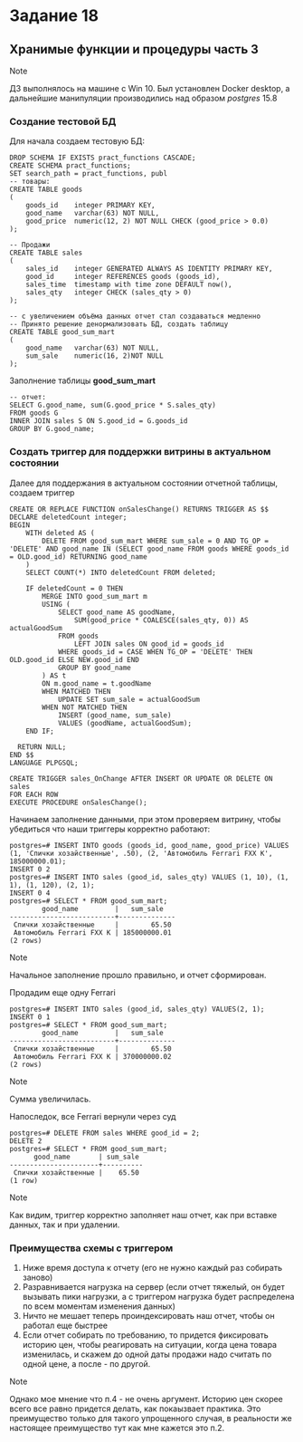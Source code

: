 # Задание 18
## Хранимые функции и процедуры часть 3
> [!NOTE]
> ДЗ выполнялось на машине с Win 10. Был установлен Docker desktop, а дальнейшие манипуляции производились над образом *postgres* 15.8
### Создание тестовой БД
Для начала создаем тестовую БД:
```
DROP SCHEMA IF EXISTS pract_functions CASCADE;
CREATE SCHEMA pract_functions;
SET search_path = pract_functions, publ
-- товары:
CREATE TABLE goods
(
    goods_id    integer PRIMARY KEY,
    good_name   varchar(63) NOT NULL,
    good_price  numeric(12, 2) NOT NULL CHECK (good_price > 0.0)
);

-- Продажи
CREATE TABLE sales
(
    sales_id    integer GENERATED ALWAYS AS IDENTITY PRIMARY KEY,
    good_id     integer REFERENCES goods (goods_id),
    sales_time  timestamp with time zone DEFAULT now(),
    sales_qty   integer CHECK (sales_qty > 0)
);

-- с увеличением объёма данных отчет стал создаваться медленно
-- Принято решение денормализовать БД, создать таблицу
CREATE TABLE good_sum_mart
(
	good_name   varchar(63) NOT NULL,
	sum_sale	numeric(16, 2)NOT NULL
);
```
Заполнение таблицы **good_sum_mart**
```
-- отчет:
SELECT G.good_name, sum(G.good_price * S.sales_qty)
FROM goods G
INNER JOIN sales S ON S.good_id = G.goods_id
GROUP BY G.good_name;
```
### Создать триггер для поддержки витрины в актуальном состоянии
Далее для поддержания в актуальном состоянии отчетной таблицы, создаем триггер
```
CREATE OR REPLACE FUNCTION onSalesChange() RETURNS TRIGGER AS $$
DECLARE deletedCount integer;
BEGIN
    WITH deleted AS (
        DELETE FROM good_sum_mart WHERE sum_sale = 0 AND TG_OP = 'DELETE' AND good_name IN (SELECT good_name FROM goods WHERE goods_id = OLD.good_id) RETURNING good_name
    )
    SELECT COUNT(*) INTO deletedCount FROM deleted;

    IF deletedCount = 0 THEN
        MERGE INTO good_sum_mart m
        USING (
            SELECT good_name AS goodName, 
                SUM(good_price * COALESCE(sales_qty, 0)) AS actualGoodSum 
            FROM goods 
                LEFT JOIN sales ON good_id = goods_id
            WHERE goods_id = CASE WHEN TG_OP = 'DELETE' THEN OLD.good_id ELSE NEW.good_id END
            GROUP BY good_name
        ) AS t
        ON m.good_name = t.goodName
        WHEN MATCHED THEN
            UPDATE SET sum_sale = actualGoodSum
        WHEN NOT MATCHED THEN
            INSERT (good_name, sum_sale)
            VALUES (goodName, actualGoodSum);
    END IF;
    
  RETURN NULL;
END $$
LANGUAGE PLPGSQL;

CREATE TRIGGER sales_OnChange AFTER INSERT OR UPDATE OR DELETE ON sales
FOR EACH ROW
EXECUTE PROCEDURE onSalesChange();
```
Начинаем заполнение данными, при этом проверяем витрину, чтобы убедиться что наши триггеры корректно работают:
```
postgres=# INSERT INTO goods (goods_id, good_name, good_price) VALUES (1, 'Спички хозайственные', .50), (2, 'Автомобиль Ferrari FXX K', 185000000.01);
INSERT 0 2
postgres=# INSERT INTO sales (good_id, sales_qty) VALUES (1, 10), (1, 1), (1, 120), (2, 1);
INSERT 0 4
postgres=# SELECT * FROM good_sum_mart;
        good_name         |   sum_sale   
--------------------------+--------------
 Спички хозайственные     |        65.50
 Автомобиль Ferrari FXX K | 185000000.01
(2 rows)
```
> [!NOTE]
> Начальное заполнение прошло правильно, и отчет сформирован.

Продадим еще одну Ferrari
```
postgres=# INSERT INTO sales (good_id, sales_qty) VALUES(2, 1);
INSERT 0 1
postgres=# SELECT * FROM good_sum_mart;
        good_name         |   sum_sale   
--------------------------+--------------
 Спички хозайственные     |        65.50
 Автомобиль Ferrari FXX K | 370000000.02
(2 rows)
```
> [!NOTE]
> Сумма увеличилась.

Напоследок, все Ferrari вернули через суд
```
postgres=# DELETE FROM sales WHERE good_id = 2;
DELETE 2
postgres=# SELECT * FROM good_sum_mart;
      good_name       | sum_sale 
----------------------+----------
 Спички хозайственные |    65.50
(1 row)
```
> [!NOTE]
> Как видим, триггер корректно заполняет наш отчет, как при вставке данных, так и при удалении.

### Преимущества схемы с триггером
1) Ниже время доступа к отчету (его не нужно каждый раз собирать заново)
2) Разравнивается нагрузка на сервер (если отчет тяжелый, он будет вызывать пики нагрузки, а с триггером нагрузка будет распределена по всем моментам изменения данных)
3) Ничто не мешает теперь проиндексировать наш отчет, чтобы он работал еще быстрее
4) Если отчет собирать по требованию, то придется фиксировать историю цен, чтобы реагировать на ситуации, когда цена товара изменилась, и скажем до одной даты продажи надо считать по одной цене, а после - по другой.

> [!NOTE]
> Однако мое мнение что п.4 - не очень аргумент. Историю цен скорее всего все равно придется делать, как покаызвает практика. Это преимущество только для такого упрощенного случая, в реальности же настоящее преимущество тут как мне кажется это п.2.
